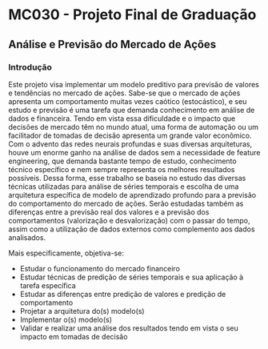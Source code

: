 # MC030 - Projeto Final de Graduação

## Análise e Previsão do Mercado de Ações

### Introdução

Este projeto visa implementar um modelo preditivo para previsão de valores e tendências no mercado de ações. Sabe-se que o mercado de ações apresenta um comportamento muitas vezes caótico (estocástico), e seu estudo e previsão é uma tarefa que demanda conhecimento em análise de dados e financeira. Tendo em vista essa dificuldade e o impacto que decisões de mercado têm no mundo atual, uma forma de automação ou um facilitador de tomadas de decisão apresenta um grande valor econômico. Com o advento das redes neurais profundas e suas diversas arquiteturas, houve um enorme ganho na análise de dados sem a necessidade de feature engineering, que demanda bastante tempo de estudo, conhecimento técnico específico e nem sempre representa os melhores resultados possíveis. Dessa forma, esse trabalho se baseia no estudo das diversas técnicas utilizadas para análise de séries temporais e escolha de uma arquitetura específica de modelo de aprendizado profundo para a previsão do comportamento do mercado de ações. Serão estudadas também as diferenças entre a previsão real dos valores e a previsão dos comportamentos (valorização e desvalorização) com o passar do tempo, assim como a utilização de dados externos como complemento aos dados analisados.

Mais especificamente, objetiva-se:
- Estudar o funcionamento do mercado financeiro
- Estudar técnicas de predição de séries temporais e sua aplicação à tarefa específica
- Estudar as diferenças entre predição de valores e predição de comportamento
- Projetar a arquitetura do(s) modelo(s)
- Implementar o(s) modelo(s)
- Validar e realizar uma análise dos resultados tendo em vista o seu impacto em tomadas de decisão
